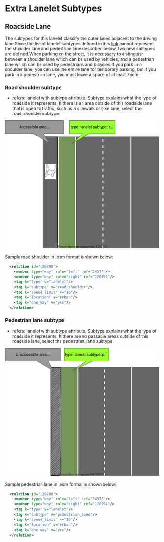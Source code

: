 # Extra Lanelet Subtypes

## Roadside Lane

The subtypes for this lanelet classify the outer lanes adjacent to the driving lane.Since the list of lanelet subtypes defined in this [link](https://github.com/fzi-forschungszentrum-informatik/Lanelet2/blob/master/lanelet2_core/doc/LaneletAndAreaTagging.md) cannot represent the shoulder lane and pedestrian lane described below, two new subtypes are defined.When parking on the street, it is necessary to distinguish between a shoulder lane which can be used by vehicles, and a pedestrian lane which can be used by pedestrians and bicycles.If you park in a shoulder lane, you can use the entire lane for temporary parking, but if you park in a pedestrian lane, you must leave a space of at least 75cm.

### Road shoulder subtype

- refers: lanelet with subtype attribute. Subtype explains what the type of roadside it represents. If there is an area outside of this roadside lane that is open to traffic, such as a sidewalk or bike lane, select the road_shoulder subtype.

![Road shoulder](road_shoulder.svg)

Sample road shoulder in .osm format is shown below:

```xml
  <relation id="120700">
    <member type="way" role="left" ref="34577"/>
    <member type="way" role="right" ref="120694"/>
    <tag k="type" v="lanelet"/>
    <tag k="subtype" v="road_shoulder"/>
    <tag k="speed_limit" v="10"/>
    <tag k="location" v="urban"/>
    <tag k="one_way" v="yes"/>
  </relation>
```

### Pedestrian lane subtype

- refers: lanelet with subtype attribute. Subtype explains what the type of roadside it represents. If there are no passable areas outside of this roadside lane, select the pedestrian_lane subtype.

![Pedestrian lane](pedestrian_lane.svg)

Sample pedestrian lane in .osm format is shown below:

```xml
  <relation id="120700">
    <member type="way" role="left" ref="34577"/>
    <member type="way" role="right" ref="120694"/>
    <tag k="type" v="lanelet"/>
    <tag k="subtype" v="pedestrian_lane"/>
    <tag k="speed_limit" v="10"/>
    <tag k="location" v="urban"/>
    <tag k="one_way" v="yes"/>
  </relation>
```

